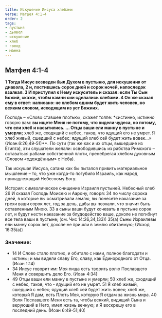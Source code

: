 ```yaml
---
title: Искушение Иисуса хлебами
verse: Матфея 4:1-4
order: 2
tags: 
- пустыня
- дьявол
- искушение
- хлеб
- голод 
- манна
---
```


## Матфея 4:1-4

**1 Тогда Иисус возведен был Духом в пустыню, для искушения от диавола, 2 и, постившись сорок дней и сорок ночей, напоследок взалкал. 3 И приступил к Нему искуситель и сказал: если Ты Сын Божий, скажи, чтобы камни сии сделались хлебами. 4 Он же сказал ему в ответ: написано: не хлебом одним будет жить человек, но всяким словом, исходящим из уст Божиих.**

Господь – «Слово ставшее плотью», скажет толпе: *«истинно, истинно говорю вам: **вы ищете Меня не потому, что видели чудеса, но потому, что ели хлеб и насытились. … Отцы ваши ели манну в пустыне и умерли;**  хлеб же, сходящий с небес, таков, что ядущий его не умрет. Я хлеб живый, сшедший с небес; ядущий хлеб сей будет жить вовек…» (Иоан.6:26,49-51)**.  По сути (так же как и их отцы, вышедшие из Египта), эти слушатели желали: освободившись из рабства Римского – оставаться рабами собственной плоти, пренебрегая хлебом духовным (Словом «одождённым» с Неба). 

Так искушая Иисуса, сатана как бы пытался привить материальное мышление – то, что уже когда-то погубило Израиль, как народ, принадлежащий Небесному Богу. 

История: символическое очищение Израиля пустыней. Небесный хлеб
26 И сказал Господь Моисею и Аарону, говоря: 34 по числу сорока дней, в которые вы осматривали землю, вы понесете наказание за грехи ваши сорок лет, год за день, дабы вы познали, что значит быть оставленным Мною. 33 а сыны ваши будут кочевать в пустыне сорок лет, и будут нести наказание за блудодейство ваше, доколе не погибнут все тела ваши в пустыне; (см. Чис 14:26,34,(33))
35(а) Сыны Израилевы ели манну сорок лет, доколе не пришли в землю обитаемую; (Исход 16:35(а))

### Значение: 

- 14 И Слово стало плотию, и обитало с нами, полное благодати и истины; и мы видели славу Его, славу, как Единородного от Отца. (Иоан 1:14)
- 34 Иисус говорит им: Моя пища есть творить волю Пославшего Меня и совершить дело Его. (Иоан 4:34)
- 49 Отцы ваши ели манну в пустыне и умерли; 50 хлеб же, сходящий с небес, таков, что - ядущий его не умрет. 51 Я хлеб живый, сшедший с небес; ядущий хлеб сей будет жить вовек; хлеб же, который Я дам, есть Плоть Моя, которую Я отдам за жизнь мира. 40 Воля Пославшего Меня есть та, чтобы всякий, видящий Сына и верующий в Него, имел жизнь вечную; и Я воскрешу его в последний день. (Иоан 6:49-51,40)
